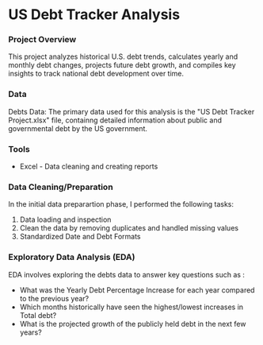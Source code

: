 # US Debt Tracker Analysis

### Project Overview

This project analyzes historical U.S. debt trends, calculates yearly and monthly debt changes, projects future debt growth, and compiles key insights to track national debt development over time.

### Data

Debts Data: The primary data used for this analysis is the "US Debt Tracker Project.xlsx" file, containng detailed information about public and governmental debt by the US government.

### Tools

- Excel - Data cleaning and creating reports

### Data Cleaning/Preparation

In the initial data preparartion phase, I performed the following tasks:

1. Data loading and inspection
2. Clean the data by removing duplicates and handled missing values
3. Standardized Date and Debt Formats

### Exploratory Data Analysis (EDA)

EDA involves exploring the debts data to answer key questions such as :

- What was the Yearly Debt Percentage Increase for each year compared to the previous year?
- Which months historically have seen the highest/lowest increases in Total debt?
- What is the projected growth of the publicly held debt in the next few years?

###











